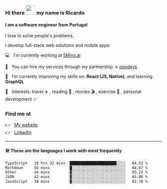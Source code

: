 ### Hi there <img src="https://raw.githubusercontent.com/iampavangandhi/iampavangandhi/master/gifs/Hi.gif" width="30"> my name is Ricardo
#### I am a software engineer from Portugal
I love to solve people's problems.

I develop full-stack web solutions and mobile apps.

💻  &nbsp; I'm currently working at <a href="https://5mins.ai/">5Mins.ai</a>

💼  &nbsp; You can hire my services through my partnership -> <a href="https://github.com/opodevs">opodevs</a>

🌱 &nbsp; I’m currently improving my skills on: **React (JS, Native)**, and learning **GraphQL**

💙 &nbsp; Interests: travel ✈️ , reading 📖 , movies 🎬 , exercise 🏃 , personal development 📈

### Find me at

<p align="left">
  👉  &nbsp;
  <a href="https://ricardopbarbosa.com" target="_blank">
    My website
  </a>
  <br/>
  👉 &nbsp;
  <a href="https://www.linkedin.com/in/ricardopbarbosa" target="_blank">
    Linkedin
  </a>
</p>

<hr />

#### 🛠 These are the languages I work with most frequently
<!--START_SECTION:waka-->

```txt
TypeScript   19 hrs 32 mins  █████████████████████░░░░   84.52 %
Markdown     56 mins         █░░░░░░░░░░░░░░░░░░░░░░░░   04.07 %
Other        44 mins         ▓░░░░░░░░░░░░░░░░░░░░░░░░   03.22 %
JSON         42 mins         ▓░░░░░░░░░░░░░░░░░░░░░░░░   03.06 %
JavaScript   38 mins         ▓░░░░░░░░░░░░░░░░░░░░░░░░   02.78 %
```

<!--END_SECTION:waka-->
